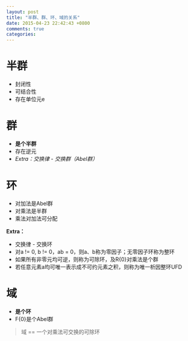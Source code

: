 ```yaml
---
layout: post
title: "半群、群、环、域的关系"
date: 2015-04-23 22:42:43 +0800
comments: true
categories: 
---
```


半群
===

+ 封闭性
+ 可结合性
+ 存在单位元e

群
===

+ **是个半群**
+ 存在逆元
+ *Extra：交换律 - 交换群（Abel群）*

环
===

+ 对加法是Abel群
+ 对乘法是半群
+ 乘法对加法可分配

**Extra：**

+ 交换律 - 交换环
+ 对a != 0, b != 0，ab = 0，则a、b称为零因子；无零因子环称为整环
+ 如果所有非零元均可逆，则称为可除环，及R\{0}对乘法是个群
+ 若任意元素a均可唯一表示成不可约元素之积，则称为唯一析因整环UFD

域
===

+ **是个环**
+ F\{0}是个Abel群

> 域 == 一个对乘法可交换的可除环